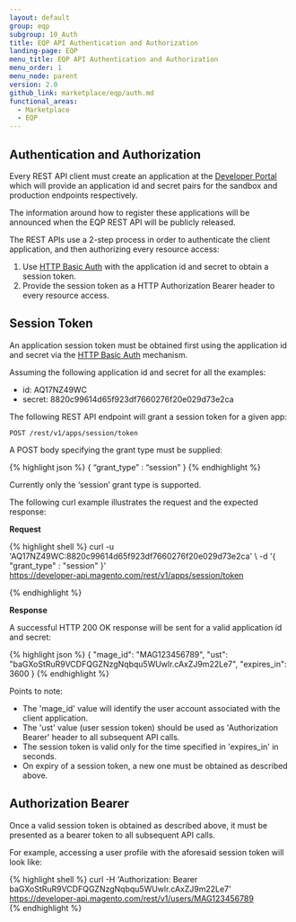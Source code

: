 ```yaml
---
layout: default
group: eqp
subgroup: 10_Auth
title: EQP API Authentication and Authorization
landing-page: EQP 
menu_title: EQP API Authentication and Authorization
menu_order: 1
menu_node: parent
version: 2.0
github_link: marketplace/eqp/auth.md
functional_areas:
  - Marketplace
  - EQP
---
```


## Authentication and Authorization

Every REST API client must create an application at the [Developer Portal](https://developer.magento.com) which will provide an application id and
secret pairs for the sandbox and production endpoints respectively.

<div class="bs-callout bs-callout-info">
  <p>The information around how to register these applications will be announced when the EQP REST API will be publicly released.</p>
</div>

The REST APIs use a 2-step process in order to authenticate the client application, and then authorizing every resource access:

1. Use [HTTP Basic Auth](https://en.wikipedia.org/wiki/Basic_access_authentication) with the application id and secret to obtain a session token.
2. Provide the session token as a HTTP Authorization Bearer header to every resource access.


## Session Token

An application session token must be obtained first using the application id and secret via the [HTTP Basic Auth](https://en.wikipedia.org/wiki/Basic_access_authentication) mechanism. 

Assuming the following application id and secret for all the examples:

* id: AQ17NZ49WC
* secret: 8820c99614d65f923df7660276f20e029d73e2ca

The following REST API endpoint will grant a session token for a given app:

~~~~~
POST /rest/v1/apps/session/token
~~~~~

A POST body specifying the grant type must be supplied:

{% highlight json %}
{
   “grant_type” : “session”
}
{% endhighlight %}

Currently only the ‘session’ grant type is supported.

The following curl example illustrates the request and the expected response:

**Request**

{% highlight shell %}
curl -u 'AQ17NZ49WC:8820c99614d65f923df7660276f20e029d73e2ca' \ 
     -d '{ "grant_type" : "session" }' \
     https://developer-api.magento.com/rest/v1/apps/session/token 

{% endhighlight %}

**Response**

A successful HTTP 200 OK response will be sent for a valid application id and secret:

{% highlight json %}
{
 "mage_id": "MAG123456789",
 "ust": "baGXoStRuR9VCDFQGZNzgNqbqu5WUwlr.cAxZJ9m22Le7",
 "expires_in": 3600
}
{% endhighlight %}

Points to note:

* The 'mage_id' value will identify the user account associated with the client application.
* The 'ust' value (user session token) should be used as 'Authorization Bearer' header to all subsequent API calls.
* The session token is valid only for the time specified in 'expires_in' in seconds.
* On expiry of a session token, a new one must be obtained as described above.


## Authorization Bearer

Once a valid session token is obtained as described above, it must be presented as a bearer token to all subsequent API calls. 

For example, accessing a user profile with the aforesaid session token will look like:

{% highlight shell %}
curl -H 'Authorization: Bearer baGXoStRuR9VCDFQGZNzgNqbqu5WUwlr.cAxZJ9m22Le7' \
     https://developer-api.magento.com/rest/v1/users/MAG123456789  
{% endhighlight %}



